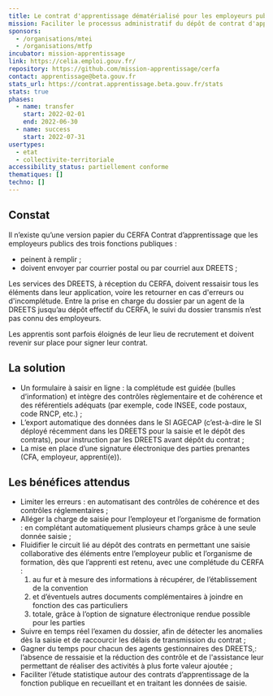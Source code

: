 ```yaml
---
title: Le contrat d'apprentissage dématérialisé pour les employeurs publics
mission: Faciliter le processus administratif du dépôt de contrat d'apprentissage pour les employeurs publics
sponsors:
  - /organisations/mtei
  - /organisations/mtfp
incubator: mission-apprentissage
link: https://celia.emploi.gouv.fr/
repository: https://github.com/mission-apprentissage/cerfa
contact: apprentissage@beta.gouv.fr
stats_url: https://contrat.apprentissage.beta.gouv.fr/stats
stats: true
phases:
  - name: transfer
    start: 2022-02-01
    end: 2022-06-30
  - name: success
    start: 2022-07-31
usertypes:
  - etat
  - collectivite-territoriale
accessibility_status: partiellement conforme
thematiques: []
techno: []
---
```

## Constat

Il n’existe qu’une version papier du CERFA Contrat d’apprentissage que les employeurs publics des trois fonctions publiques : 
- peinent à remplir ; 
- doivent envoyer par courrier postal ou par courriel aux DREETS ;

Les services des DREETS, à réception du CERFA, doivent ressaisir tous les éléments dans leur application, voire les retourner en cas d'erreurs ou d'incomplétude.
Entre la prise en charge du dossier par un agent de la DREETS jusqu’au dépôt effectif du CERFA, le suivi du dossier transmis n’est pas connu des employeurs.

Les apprentis sont parfois éloignés de leur lieu de recrutement et doivent revenir sur place pour signer leur contrat.


## La solution

- Un formulaire à saisir en ligne : la complétude est guidée (bulles d’information) et intègre des contrôles règlementaire et de cohérence et des référentiels adéquats (par exemple, code INSEE, code postaux, code RNCP, etc.) ;
- L’export automatique des données dans le SI AGECAP (c’est-à-dire le SI déployé récemment dans les DREETS pour la saisie et le dépôt des contrats), pour instruction par les DREETS avant dépôt du contrat ;
- La mise en place d’une signature électronique des parties prenantes (CFA, employeur, apprenti(e)).

## Les bénéfices attendus

- Limiter les erreurs : en automatisant des contrôles de cohérence et des contrôles réglementaires ; 
- Alléger la charge de saisie pour l’employeur et l’organisme de formation : en complétant automatiquement plusieurs champs grâce à une seule donnée saisie ;
- Fluidifier le circuit lié au dépôt des contrats en permettant une saisie collaborative des éléments entre l’employeur public et l’organisme de formation, dès que l’apprenti est retenu, avec une complétude du CERFA : 
  1. au fur et à mesure des informations à récupérer, de l’établissement de la convention 
  2. et d’éventuels autres documents complémentaires à joindre en fonction des cas particuliers 
  3. totale, grâce à l’option de signature électronique rendue possible pour les parties
- Suivre en temps réel l’examen du dossier, afin de détecter les anomalies dès la saisie et de raccourcir les délais de transmission du contrat ;
- Gagner du temps pour chacun des agents gestionnaires des DREETS,: l’absence de ressaisie et la réduction des contrôle et de l'assistance leur permettant de réaliser des activités à plus forte valeur ajoutée ;
- Faciliter l’étude statistique autour des contrats d’apprentissage de la fonction publique en recueillant et en traitant les données de saisie.



